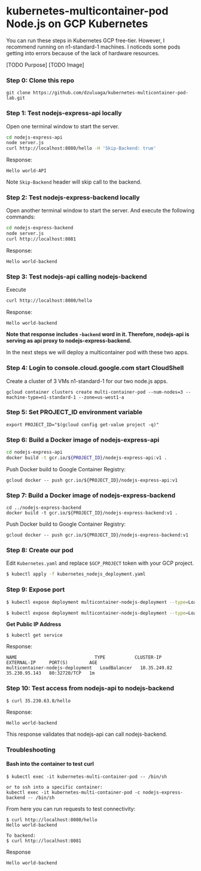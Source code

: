 kubernetes-multicontainer-pod Node.js on GCP Kubernetes
===============================================================

You can run these steps in Kubernetes GCP free-tier. However, I recommend running on n1-standard-1 machines. I noticeds some pods getting into errors because of the lack of hardware resources.

[TODO Purpose]
[TODO Image]

### Step 0: Clone this repo
```
git clone https://github.com/dzuluaga/kubernetes-multicontainer-pod-lab.git
```

### Step 1: Test nodejs-express-api locally
Open one terminal window to start the server.
```bash
cd nodejs-express-api
node server.js
curl http://localhost:8080/hello -H 'Skip-Backend: true'
```
Response:
```
Hello world-API
```
Note `Skip-Backend` header will skip call to the backend.

### Step 2: Test nodejs-express-backend locally
Open another terminal window to start the server. And execute the following commands:

```bash
cd nodejs-express-backend
node server.js
curl http://localhost:8081
```
Response:
```
Hello world-backend 
```

### Step 3: Test nodejs-api calling nodejs-backend

Execute
```bash
curl http://localhost:8080/hello
```
Response:
```
Hello world-backend
```
**Note that response includes `-backend` word in it. Therefore, nodejs-api is serving as api proxy to nodejs-express-backend.**

In the next steps we will deploy a multicontainer pod with these two apps.

### Step 4: Login to console.cloud.google.com start CloudShell
Create a cluster of 3 VMs n1-standard-1 for our two node.js apps.

```
gcloud container clusters create multi-container-pod --num-nodes=3 --machine-type=n1-standard-1 --zone=us-west1-a
```

### Step 5: Set PROJECT_ID environment variable
```
export PROJECT_ID="$(gcloud config get-value project -q)"
```

### Step 6: Build a Docker image of nodejs-express-api
```bash
cd nodejs-express-api
docker build -t gcr.io/${PROJECT_ID}/nodejs-express-api:v1 .
```

Push Docker build to Google Container Registry:
```
gcloud docker -- push gcr.io/${PROJECT_ID}/nodejs-express-api:v1
```

### Step 7: Build a Docker image of nodejs-express-backend

```
cd ../nodejs-express-backend
docker build -t gcr.io/${PROJECT_ID}/nodejs-express-backend:v1 .
```

Push Docker build to Google Container Registry:
```
gcloud docker -- push gcr.io/${PROJECT_ID}/nodejs-express-backend:v1
```

### Step 8: Create our pod
Edit `Kubernetes.yaml` and replace `$GCP_PROJECT` token with your GCP project.
```bash
$ kubectl apply -f kubernetes_nodejs_deployment.yaml
```

### Step 9: Expose port

```bash
$ kubectl expose deployment multicontainer-nodejs-deployment --type=LoadBalancer --port=80 --target-port=8080
```

```bash
$ kubectl expose deployment multicontainer-nodejs-deployment --type=LoadBalancer --port=80 --target-port=8080
```

**Get Public IP Address**
```
$ kubectl get service
```
Response:
```
NAME                             TYPE           CLUSTER-IP     EXTERNAL-IP     PORT(S)        AGE
multicontainer-nodejs-deployment   LoadBalancer   10.35.249.82   35.230.95.143   80:32720/TCP   1m
```

### Step 10: Test access from nodejs-api to nodejs-backend

```
$ curl 35.230.63.8/hello
```
Response:
```
Hello world-backend
```

This response validates that nodejs-api can call nodejs-backend.

### Troubleshooting

#### Bash into the container to test curl

```
$ kubectl exec -it kubernetes-multi-container-pod -- /bin/sh

or to ssh into a specific container:
kubectl exec -it kubernetes-multi-container-pod -c nodejs-express-backend -- /bin/sh
```

From here you can run requests to test connectivity:
```
$ curl http://localhost:8080/hello
Hello world-backend

To backend:
$ curl http://localhost:8081
```
Response
```
Hello world-backend
```
